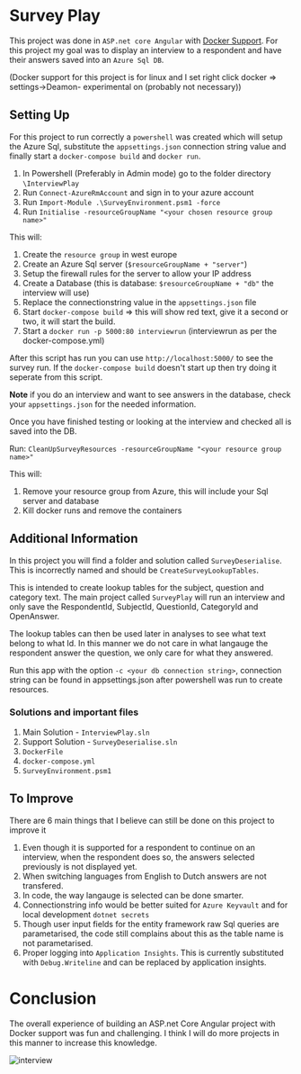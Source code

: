 # Survey Play
This project was done in `ASP.net core Angular` with [Docker Support](https://www.docker.com/). For this project my goal was to display an interview to a respondent and have their answers saved into an `Azure Sql DB`. 

(Docker support for this project is for linux and I set right click docker => settings->Deamon- experimental on (probably not necessary))

## Setting Up
For this project to run correctly a `powershell` was created which will setup the Azure Sql, substitute the `appsettings.json` connection string value and finally start a `docker-compose build` and `docker run`. 

1. In Powershell (Preferably in Admin mode) go to the folder directory `\InterviewPlay`
2. Run `Connect-AzureRmAccount` and sign in to your azure account
3. Run `Import-Module .\SurveyEnvironment.psm1 -force`
4. Run `Initialise -resourceGroupName "<your chosen resource group name>"`

This will:

1. Create the `resource group` in west europe
2. Create an Azure Sql server (`$resourceGroupName + "server"`)
3. Setup the firewall rules for the server to allow your IP address
4. Create a Database (this is database: `$resourceGroupName + "db"` the interview will use)
5. Replace the connectionstring value in the `appsettings.json` file
6. Start `docker-compose build` => this will show red text, give it a second or two, it will start the build.
7. Start a `docker run -p 5000:80 interviewrun` (interviewrun as per the docker-compose.yml)

After this script has run you can use `http://localhost:5000/`  to see the survey run. If the `docker-compose build` doesn't start up then try doing it seperate from this script.

__Note__ if you do an interview and want to see answers in the database, check your `appsettings.json` for the needed information.

Once you have finished testing or looking at the interview and checked all is saved into the DB. 

Run:
`CleanUpSurveyResources -resourceGroupName "<your resource group name>"`

This will:

1. Remove your resource group from Azure, this will include your Sql server and database
2. Kill docker runs and remove the containers

## Additional Information
In this project you will find a folder and solution called `SurveyDeserialise`. This is incorrectly named and should be `CreateSurveyLookupTables`. 

This is intended to create lookup tables for the subject, question and category text. The main project called `SurveyPlay` will run an interview and only save the RespondentId, SubjectId, QuestionId, CategoryId and OpenAnswer. 

The lookup tables can then be used later in analyses to see what text belong to what Id. In this manner we do not care in what langauge the respondent answer the question, we only care for what they answered.

Run this app with the option `-c <your db connection string>`, connection string can be found in appsettings.json after powershell was run to create resources.

### Solutions and important files

1. Main Solution - `InterviewPlay.sln`
2. Support Solution - `SurveyDeserialise.sln`
3. `DockerFile`
4. `docker-compose.yml`
5. `SurveyEnvironment.psm1`

## To Improve
There are 6 main things that I believe can still be done on this project to improve it

1. Even though it is supported for a respondent to continue on an interview, when the respondent does so, the answers selected previously is not displayed yet.
2. When switching languages from English to Dutch answers are not transfered.
3. In code, the way langauge is selected can be done smarter.
4. Connectionstring info would be better suited for `Azure Keyvault` and for local development `dotnet secrets`
5. Though user input fields for the entity framework raw Sql queries are parametarised, the code still complains about this as the table name is not parametarised.
6. Proper logging into `Application Insights`. This is currently substituted with `Debug.Writeline` and can be replaced by application insights.


# Conclusion

The overall experience of building an ASP.net Core Angular project with Docker support was fun and challenging. I think I will do more projects in this manner to increase this knowledge.

![interview](https://user-images.githubusercontent.com/17876815/57584732-eb415580-74de-11e9-94d2-0cf5fe454a70.gif)








